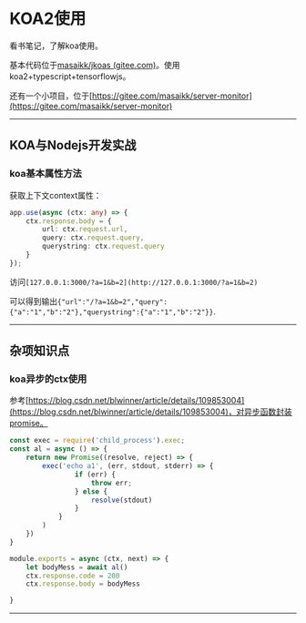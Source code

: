 # KOA2使用

看书笔记，了解koa使用。

基本代码位于[masaikk/jkoas (gitee.com)](https://gitee.com/masaikk/jkoas)。使用koa2+typescript+tensorflowjs。

还有一个小项目，位于[https://gitee.com/masaikk/server-monitor](https://gitee.com/masaikk/server-monitor)

---

## KOA与Nodejs开发实战

### koa基本属性方法

获取上下文context属性：

```typescript
app.use(async (ctx: any) => {
    ctx.response.body = {
        url: ctx.request.url,
        query: ctx.request.query,
        querystring: ctx.request.query
    }
});
```

访问``[127.0.0.1:3000/?a=1&b=2](http://127.0.0.1:3000/?a=1&b=2)``

可以得到输出``{"url":"/?a=1&b=2","query":{"a":"1","b":"2"},"querystring":{"a":"1","b":"2"}}``.

---

## 杂项知识点

### koa异步的ctx使用

参考[https://blog.csdn.net/blwinner/article/details/109853004](https://blog.csdn.net/blwinner/article/details/109853004)，对异步函数封装promise。

```javascript
const exec = require('child_process').exec;
const al = async () => {
    return new Promise((resolve, reject) => {
        exec('echo a1', (err, stdout, stderr) => {
                if (err) {
                    throw err;
                } else {
                    resolve(stdout)
                }
            }
        )
    })
}

module.exports = async (ctx, next) => {
    let bodyMess = await al()
    ctx.response.code = 200
    ctx.response.body = bodyMess

}
```

---

 

